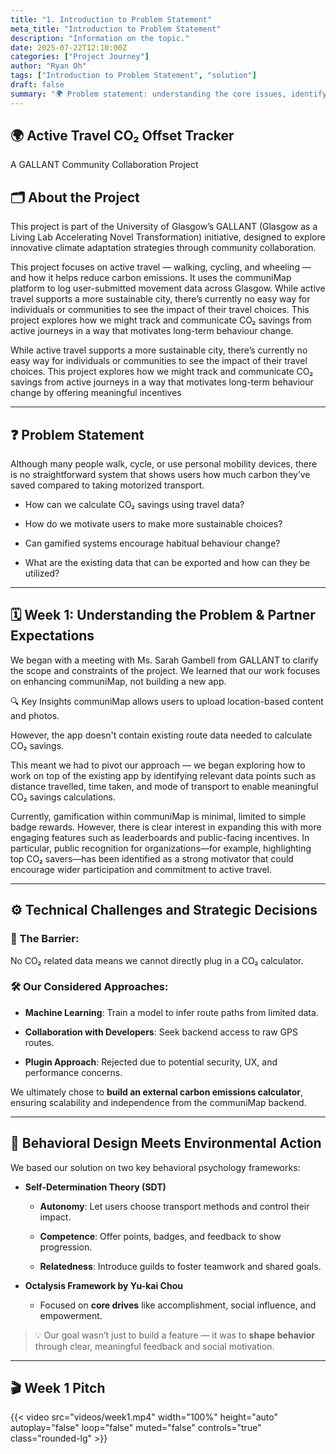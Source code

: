 ```yaml
---
title: "1. Introduction to Problem Statement"
meta_title: "Introduction to Problem Statement"
description: "Information on the topic."
date: 2025-07-22T12:10:00Z
categories: ["Project Journey"]
author: "Ryan Oh"
tags: ["Introduction to Problem Statement", "solution"]
draft: false
summary: "🌍 Problem statement: understanding the core issues, identifying user needs, and defining the scope of the project."
---
```



## 🌍 Active Travel CO₂ Offset Tracker
A GALLANT Community Collaboration Project

## 🗂️ About the Project
This project is part of the University of Glasgow’s GALLANT (Glasgow as a Living Lab Accelerating Novel Transformation) initiative, designed to explore innovative climate adaptation strategies through community collaboration.

This project focuses on active travel — walking, cycling, and wheeling — and how it helps reduce carbon emissions. It uses the communiMap platform to log user-submitted movement data across Glasgow. While active travel supports a more sustainable city, there’s currently no easy way for individuals or communities to see the impact of their travel choices. This project explores how we might track and communicate CO₂ savings from active journeys in a way that motivates long-term behaviour change.

While active travel supports a more sustainable city, there’s currently no easy way for individuals or communities to see the impact of their travel choices. This project explores how we might track and communicate CO₂ savings from active journeys in a way that motivates long-term behaviour change by offering meaningful incentives

---

## ❓ Problem Statement
Although many people walk, cycle, or use personal mobility devices, there is no straightforward system that shows users how much carbon they’ve saved compared to taking motorized transport.

* How can we calculate CO₂ savings using travel data?

* How do we motivate users to make more sustainable choices?

* Can gamified systems encourage habitual behaviour change?

* What are the existing data that can be exported and how can they be utilized?

---

## 🗓️ Week 1: Understanding the Problem & Partner Expectations
We began with a meeting with Ms. Sarah Gambell from GALLANT to clarify the scope and constraints of the project. We learned that our work focuses on enhancing communiMap, not building a new app.

🔍 Key Insights
communiMap allows users to upload location-based content and photos.

However, the app doesn't contain existing route data needed to calculate CO₂ savings.

This meant we had to pivot our approach — we began exploring how to work on top of the existing app by identifying relevant data points such as distance travelled, time taken, and mode of transport to enable meaningful CO₂ savings calculations.

Currently, gamification within communiMap is minimal, limited to simple badge rewards. However, there is clear interest in expanding this with more engaging features such as leaderboards and public-facing incentives. In particular, public recognition for organizations—for example, highlighting top CO₂ savers—has been identified as a strong motivator that could encourage wider participation and commitment to active travel.

---

## ⚙️ Technical Challenges and Strategic Decisions 
### 🚫 The Barrier: 

No CO₂ related data means we cannot directly plug in a CO₂ calculator. 

### 🛠️ Our Considered Approaches: 

- **Machine Learning**: Train a model to infer route paths from limited data.   

- **Collaboration with Developers**: Seek backend access to raw GPS routes.   

- **Plugin Approach**: Rejected due to potential security, UX, and performance concerns. 


We ultimately chose to **build an external carbon emissions calculator**, ensuring scalability and independence from the communiMap backend. 

---

## 🎯 Behavioral Design Meets Environmental Action 

We based our solution on two key behavioral psychology frameworks: 


- **Self-Determination Theory (SDT)** 

  - **Autonomy**: Let users choose transport methods and control their impact. 

  - **Competence**: Offer points, badges, and feedback to show progression. 

  - **Relatedness**: Introduce guilds to foster teamwork and shared goals. 

  
- **Octalysis Framework by Yu-kai Chou** 

  - Focused on **core drives** like accomplishment, social influence, and empowerment. 

  
> 💡 Our goal wasn’t just to build a feature — it was to **shape behavior** through clear, meaningful feedback and social motivation. 



---

## 🎬 Week 1 Pitch

{{< video src="videos/week1.mp4" width="100%" height="auto" autoplay="false" loop="false" muted="false" controls="true" class="rounded-lg" >}}





